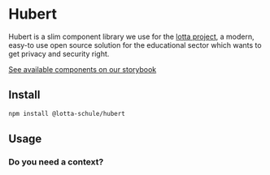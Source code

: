 # Hubert

Hubert is a slim component library we use for the
[lotta project](https://lotta.schule), a modern, easy-to use open source
solution for the educational sector which wants to get privacy and security right.

[See available components on our storybook](https://lotta-schule.github.io/hubert)

## Install

```bash
npm install @lotta-schule/hubert
```

## Usage

### Do you need a context?
